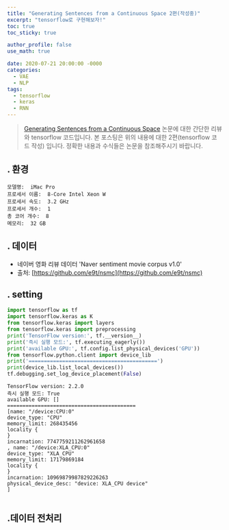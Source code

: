```yaml
---
title: "Generating Sentences from a Continuous Space 2편(작성중)"
excerpt: "tensorflow로 구현해보자!"
toc: true
toc_sticky: true

author_profile: false
use_math: true

date: 2020-07-21 20:00:00 -0000
categories: 
  - VAE
  - NLP
tags:
  - tensorflow
  - keras
  - RNN
---
```


> [Generating Sentences from a Continuous Space](https://arxiv.org/abs/1511.06349) 논문에 대한 간단한 리뷰와 tensorflow 코드입니다. 
>  본 포스팅은 위의 내용에 대한 2편(tensorflow 코드 작성) 입니다.
>  정확한 내용과 수식들은 논문을 참조해주시기 바랍니다. 

## . 환경

```
모델명:  iMac Pro
프로세서 이름:  8-Core Intel Xeon W
프로세서 속도:  3.2 GHz
프로세서 개수:  1
총 코어 개수:  8
메모리:  32 GB
```

## . 데이터

* 네이버 영화 리뷰 데이터 'Naver sentiment movie corpus v1.0'
* 출처: [https://github.com/e9t/nsmc](https://github.com/e9t/nsmc)

## . setting

```python
import tensorflow as tf
import tensorflow.keras as K
from tensorflow.keras import layers
from tensorflow.keras import preprocessing
print('TensorFlow version:', tf.__version__)
print('즉시 실행 모드:', tf.executing_eagerly())
print('available GPU:', tf.config.list_physical_devices('GPU'))
from tensorflow.python.client import device_lib
print('==========================================')
print(device_lib.list_local_devices())
tf.debugging.set_log_device_placement(False)
```

```
TensorFlow version: 2.2.0
즉시 실행 모드: True
available GPU: []
==========================================
[name: "/device:CPU:0"
device_type: "CPU"
memory_limit: 268435456
locality {
}
incarnation: 7747759211262961658
, name: "/device:XLA_CPU:0"
device_type: "XLA_CPU"
memory_limit: 17179869184
locality {
}
incarnation: 10969879987829226263
physical_device_desc: "device: XLA_CPU device"
]
```

```python

```

## .데이터 전처리


<!--stackedit_data:
eyJoaXN0b3J5IjpbLTUwNzgyOTk4MV19
-->